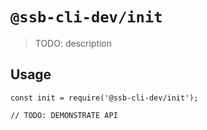 # `@ssb-cli-dev/init`

> TODO: description

## Usage

```
const init = require('@ssb-cli-dev/init');

// TODO: DEMONSTRATE API
```
